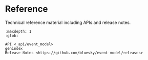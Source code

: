 # Reference

Technical reference material including APIs and release notes.

```{toctree}
:maxdepth: 1
:glob:

API <_api/event_model>
genindex
Release Notes <https://github.com/bluesky/event-model/releases>
```
